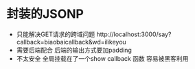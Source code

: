 # 封装的JSONP 

- 只能解决GET请求的跨域问题 
   http://localhost:3000/say?callback=biaobaicallback&wd=ilikeyou
- 需要后端配合
     后端的输出方式要加padding
- 不太安全
   全局挂载在了一个show callback 函数 容易被黑客利用